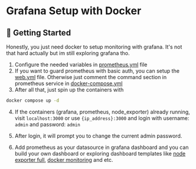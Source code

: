 # Grafana Setup with Docker

## 🚀 Getting Started

Honestly, you just need docker to setup monitoring with grafana. It's not that hard actually but im still exploring grafana tho.

1. Configure the needed variables in [prometheus.yml](./prometheus.yml) file
2. If you want to guard prometheus with basic auth, you can setup the [web.yml](./web.yml) file. Otherwise just comment the command section in prometheus service in [docker-compose.yml](./docker-compose.yml)
3. After all that, just spin up the containers with 

```zsh
docker compose up -d
```

4. If the containers (grafana, prometheus, node_exporter) already running, visit ```localhost:3000``` or use ```{ip_address}:3000``` and login with username: ```admin``` and password: ```admin```

5. After login, it will prompt you to change the current admin password. 

6. Add prometheus as your datasource in grafana dashboard and you can build your own dashboard or exploring dashboard templates like [node exporter full](https://grafana.com/grafana/dashboards/1860-node-exporter-full/), [docker monitoring](https://grafana.com/grafana/dashboards/15798-docker-monitoring/) and etc.